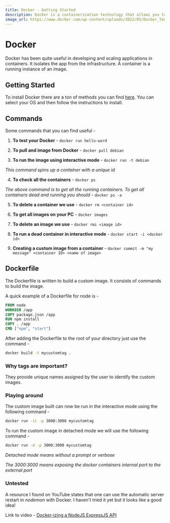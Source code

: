 ```yaml
---
title: Docker - Getting Started
description: Docker is a containerization technology that allows you to run applications in a lightweight container.
image_url: https://www.docker.com/wp-content/uploads/2022/05/Docker_Temporary_Image_Social_Thumbnail_1200x630_v5.png
---
```


# Docker

Docker has been quite useful in developing and scaling applications in containers. It isolates the app from the infrastructure. A container is a running instance of an image.

## Getting Started

To install Docker there are a ton of methods you can find [here](https://docs.docker.com/get-docker/
). You can select your OS and then follow the instructions to install.

## Commands

Some commands that you can find useful -

1) **To test your Docker** - `docker run hello-word`
   
2) **To pull and image from Docker** - `docker pull debian`
   
3) **To run the image using interactive mode** - `docker run -t debian`

*This command spins up a container with a unique id*

4) **To check all the containers** - `docker ps`

*The above command is to get all the running containers. To get all containers dead and running you should* - `docker ps -a`

5) **To delete a container we use** - `docker rm <container id>`
   
6) **To get all images on your PC** - `docker images`
   
7) **To delete an image we use** - `docker rmi <image id>`
   
8) **To run a dead container in interactive mode** - `docker start -i <docker id>`
   
9)  **Creating a custom image from a container** - `docker commit -m "my message" <container ID> <name of image>`

## Dockerfile
The Dockerfile is written to build a custom image. It consists of commands to build the image.

A quick example of a Dockerfile for node is -
```Dockerfile
FROM node
WORKDIR /app
COPY package.json /app
RUN npm install
COPY . /app
CMD ["npm", "start"]
```

After adding the Dockerfile to the root of your directory just use the command -
```bash 
docker build -t mycustomtag .
```

### Why tags are important?
They provide unique names assigned by the user to identify the custom images.

### Playing around
The custom image built can now be run in the interactive mode using the following command - 
```bash
docker run -it -p 3000:3000 mycustomtag
```

To run the custom image in detached mode we will use the following command - 
```bash
docker run -d -p 3000:3000 mycustomtag
```
    
*Detached mode means without a prompt or verbose*

*The 3000:3000 means exposing the docker containers internal port to the external port*

### Untested
A resource I found on YouTube states that one can use the automatic server restart in *nodemon* with Docker. I haven't tried it yet but it looks like a good idea!

Link to video - [Docker-izing a NodeJS ExpressJS API](https://www.youtube.com/watch?v=CsWoMpK3EtE)